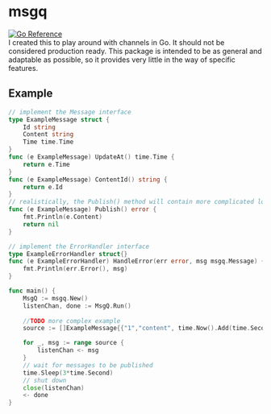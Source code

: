 # msgq
<a href="https://pkg.go.dev/github.com/cdillond/msgq"><img src="https://pkg.go.dev/badge/github.com/cdillond/msgq.svg" alt="Go Reference"></a>\
I created this to play around with channels in Go. It should not be considered production ready. This package is intended to be as general and adaptable as possible, so it provides very little in the way of specific features.

## Example
```go
// implement the Message interface
type ExampleMessage struct {
    Id string
    Content string
    Time time.Time
}
func (e ExampleMessage) UpdateAt() time.Time {
    return e.Time
}
func (e ExampleMessage) ContentId() string {
    return e.Id
}
// realistically, the Publish() method will contain more complicated logic
func (e ExampleMessage) Publish() error {
    fmt.Println(e.Content)
    return nil
}

// implement the ErrorHandler interface
type ExampleErrorHandler struct{}
func (e ExampleErrorHandler) HandleError(err error, msg msgq.Message) {
    fmt.Println(err.Error(), msg)
}

func main() {
    MsgQ := msgq.New()
    listenChan, done := MsgQ.Run()
    
    //TODO more complex example
    source := []ExampleMessage{{"1","content", time.Now().Add(time.Second)}, {"2", "content 2", time.Now()}}

    for _, msg := range source {
        listenChan <- msg
    }
    // wait for messages to be published
    time.Sleep(3*time.Second)
    // shut down
    close(listenChan)
    <- done
}
```
